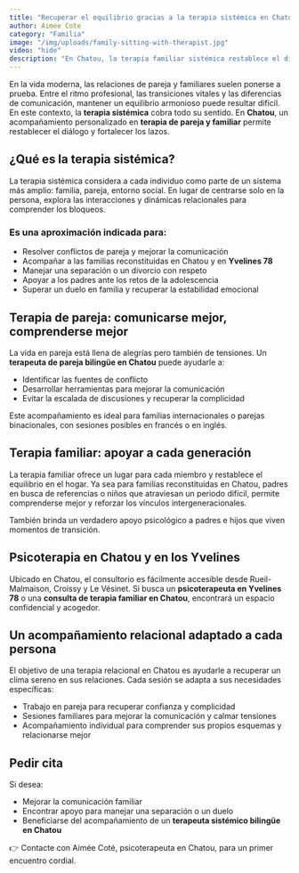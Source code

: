 ```yaml
---
title: "Recuperar el equilibrio gracias a la terapia sistémica en Chatou"
author: Aimee Cote
category: "Familia"
image: "/img/uploads/family-sitting-with-therapist.jpg"
video: "hide"
description: "En Chatou, la terapia familiar sistémica restablece el diálogo y refuerza los vínculos para afrontar los retos cotidianos."
---
```


<p>En la vida moderna, las relaciones de pareja y familiares suelen ponerse a prueba. Entre el ritmo profesional, las transiciones vitales y las diferencias de comunicación, mantener un equilibrio armonioso puede resultar difícil. En este contexto, la <strong>terapia sistémica</strong> cobra todo su sentido. En <strong>Chatou</strong>, un acompañamiento personalizado en <strong>terapia de pareja y familiar</strong> permite restablecer el diálogo y fortalecer los lazos.</p>

<h2>¿Qué es la terapia sistémica?</h2>

<p>La terapia sistémica considera a cada individuo como parte de un sistema más amplio: familia, pareja, entorno social. En lugar de centrarse solo en la persona, explora las interacciones y dinámicas relacionales para comprender los bloqueos.</p>

<h3>Es una aproximación indicada para:</h3>

<ul>
<li>Resolver conflictos de pareja y mejorar la comunicación</li>
<li>Acompañar a las familias reconstituidas en Chatou y en <strong>Yvelines 78</strong></li>
<li>Manejar una separación o un divorcio con respeto</li>
<li>Apoyar a los padres ante los retos de la adolescencia</li>
<li>Superar un duelo en familia y recuperar la estabilidad emocional</li>
</ul>

<h2>Terapia de pareja: comunicarse mejor, comprenderse mejor</h2>

<p>La vida en pareja está llena de alegrías pero también de tensiones. Un <strong>terapeuta de pareja bilingüe en Chatou</strong> puede ayudarle a:</p>

<ul>
<li>Identificar las fuentes de conflicto</li>
<li>Desarrollar herramientas para mejorar la comunicación</li>
<li>Evitar la escalada de discusiones y recuperar la complicidad</li>
</ul>

<p>Este acompañamiento es ideal para familias internacionales o parejas binacionales, con sesiones posibles en francés o en inglés.</p>

<h2>Terapia familiar: apoyar a cada generación</h2>

<p>La terapia familiar ofrece un lugar para cada miembro y restablece el equilibrio en el hogar. Ya sea para familias reconstituidas en Chatou, padres en busca de referencias o niños que atraviesan un periodo difícil, permite comprenderse mejor y reforzar los vínculos intergeneracionales.</p>

<p>También brinda un verdadero apoyo psicológico a padres e hijos que viven momentos de transición.</p>

<h2>Psicoterapia en Chatou y en los Yvelines</h2>

<p>Ubicado en Chatou, el consultorio es fácilmente accesible desde Rueil-Malmaison, Croissy y Le Vésinet. Si busca un <strong>psicoterapeuta en Yvelines 78</strong> o una <strong>consulta de terapia familiar en Chatou</strong>, encontrará un espacio confidencial y acogedor.</p>

<h2>Un acompañamiento relacional adaptado a cada persona</h2>

<p>El objetivo de una terapia relacional en Chatou es ayudarle a recuperar un clima sereno en sus relaciones. Cada sesión se adapta a sus necesidades específicas:</p>

<ul>
<li>Trabajo en pareja para recuperar confianza y complicidad</li>
<li>Sesiones familiares para mejorar la comunicación y calmar tensiones</li>
<li>Acompañamiento individual para comprender sus propios esquemas y relacionarse mejor</li>
</ul>

<h2>Pedir cita</h2>

<p>Si desea:</p>

<ul>
<li>Mejorar la comunicación familiar</li>
<li>Encontrar apoyo para manejar una separación o un duelo</li>
<li>Beneficiarse del acompañamiento de un <strong>terapeuta sistémico bilingüe en Chatou</strong></li>
</ul>

<p>👉 Contacte con Aimée Coté, psicoterapeuta en Chatou, para un primer encuentro cordial.</p>
